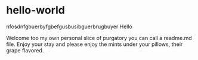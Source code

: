 # hello-world
nfosdnfgbuerbyfgbefgusbusibguerbrugbuyer
Hello

Welcome too my own personal slice of purgatory you can call a readme.md file. Enjoy your stay and please enjoy the mints under your pillows, their grape flavored.
